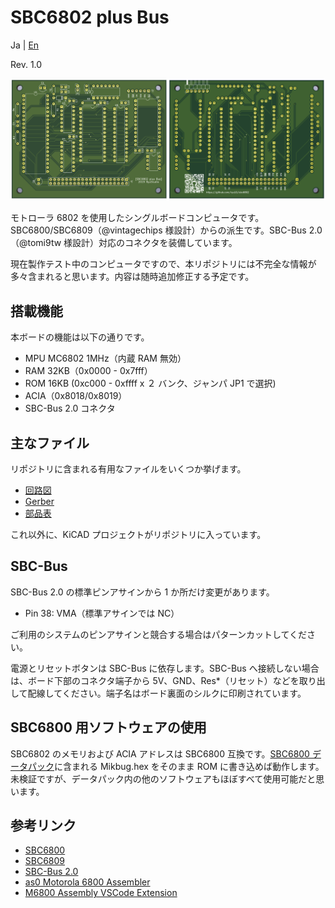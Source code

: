 # SBC6802 plus Bus

Ja | [En](README.md)

Rev. 1.0

![board1](graphics/sbc6802board12a.png)

モトローラ 6802 を使用したシングルボードコンピュータです。SBC6800/SBC6809（@vintagechips 様設計）からの派生です。SBC-Bus 2.0（@tomi9tw 様設計）対応のコネクタを装備しています。

現在製作テスト中のコンピュータですので、本リポジトリには不完全な情報が多々含まれると思います。内容は随時追加修正する予定です。

## 搭載機能

本ボードの機能は以下の通りです。

* MPU MC6802 1MHz（内蔵 RAM 無効）
* RAM 32KB（0x0000 - 0x7fff）
* ROM 16KB (0xc000 - 0xffff x ２ バンク、ジャンパ JP1 で選択)
* ACIA（0x8018/0x8019）
* SBC-Bus 2.0 コネクタ

## 主なファイル

リポジトリに含まれる有用なファイルをいくつか挙げます。

* [回路図](sbc6802_sch.pdf)
* [Gerber](sbc6802_gerber_osh.zip)
* [部品表](sbc6802_BOM.pdf)

これ以外に、KiCAD プロジェクトがリポジトリに入っています。

## SBC-Bus

SBC-Bus 2.0 の標準ピンアサインから 1 か所だけ変更があります。

* Pin 38: VMA（標準アサインでは NC）

ご利用のシステムのピンアサインと競合する場合はパターンカットしてください。

電源とリセットボタンは SBC-Bus に依存します。SBC-Bus へ接続しない場合は、ボード下部のコネクタ端子から 5V、GND、Res*（リセット）などを取り出して配線してください。端子名はボード裏面のシルクに印刷されています。

## SBC6800 用ソフトウェアの使用

SBC6802 のメモリおよび ACIA アドレスは SBC6800 互換です。[SBC6800 データパック](http://www.amy.hi-ho.ne.jp/officetetsu/storage/sbc6800_datapack.zip)に含まれる Mikbug.hex をそのまま ROM に書き込めば動作します。未検証ですが、データパック内の他のソフトウェアもほぼすべて使用可能だと思います。

## 参考リンク

* [SBC6800](https://www.switch-science.com/catalog/3581/)
* [SBC6809](https://www.switch-science.com/catalog/3583/)
* [SBC-Bus 2.0](https://store.shopping.yahoo.co.jp/orangepicoshop/pico-a-008.html)
* [as0 Motorola 6800 Assembler](https://github.com/JimInCA/motorola-6800-assembler)
* [M6800 Assembly VSCode Extension](https://marketplace.visualstudio.com/items?itemName=RyuStudio.m6800-as0)

